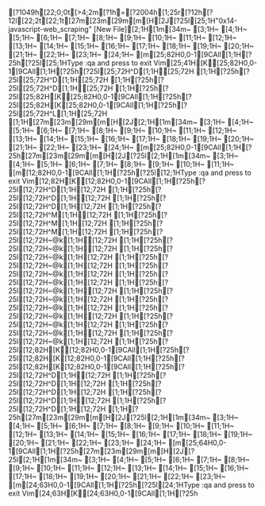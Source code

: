 [?1049h[22;0;0t[>4;2m[?1h=[?2004h[1;25r[?12h[?12l[22;2t[22;1t[27m[23m[29m[m[H[2J[?25l[25;1H"0x14-javascript-web_scraping" [New File][2;1H[1m[34m~                                                                                                  [3;1H~                                                                                                  [4;1H~                                                                                                  [5;1H~                                                                                                  [6;1H~                                                                                                  [7;1H~                                                                                                  [8;1H~                                                                                                  [9;1H~                                                                                                  [10;1H~                                                                                                  [11;1H~                                                                                                  [12;1H~                                                                                                  [13;1H~                                                                                                  [14;1H~                                                                                                  [15;1H~                                                                                                  [16;1H~                                                                                                  [17;1H~                                                                                                  [18;1H~                                                                                                  [19;1H~                                                                                                  [20;1H~                                                                                                  [21;1H~                                                                                                  [22;1H~                                                                                                  [23;1H~                                                                                                  [24;1H~                                                                                                  [m[25;82H0,0-1[9CAll[1;1H[?25h[?25l[25;1HType  :qa  and press <Enter> to exit Vim[25;41H[K[25;82H0,0-1[9CAll[1;1H[?25h[?25l[25;72H^D[1;1H[25;72H  [1;1H[?25h[?25l[25;72H^D[1;1H[25;72H  [1;1H[?25h[?25l[25;72H^D[1;1H[25;72H  [1;1H[?25h[?25l[25;82H[K[25;82H0,0-1[9CAll[1;1H[?25h[?25l[25;82H[K[25;82H0,0-1[9CAll[1;1H[?25h[?25l[25;72H^L[1;1H[25;72H  [1;1H[27m[23m[29m[m[H[2J[2;1H[1m[34m~                                                                                                  [3;1H~                                                                                                  [4;1H~                                                                                                  [5;1H~                                                                                                  [6;1H~                                                                                                  [7;1H~                                                                                                  [8;1H~                                                                                                  [9;1H~                                                                                                  [10;1H~                                                                                                  [11;1H~                                                                                                  [12;1H~                                                                                                  [13;1H~                                                                                                  [14;1H~                                                                                                  [15;1H~                                                                                                  [16;1H~                                                                                                  [17;1H~                                                                                                  [18;1H~                                                                                                  [19;1H~                                                                                                  [20;1H~                                                                                                  [21;1H~                                                                                                  [22;1H~                                                                                                  [23;1H~                                                                                                  [24;1H~                                                                                                  [m[25;82H0,0-1[9CAll[1;1H[?25h[27m[23m[29m[m[H[2J[?25l[2;1H[1m[34m~                                                                                                  [3;1H~                                                                                                  [4;1H~                                                                                                  [5;1H~                                                                                                  [6;1H~                                                                                                  [7;1H~                                                                                                  [8;1H~                                                                                                  [9;1H~                                                                                                  [10;1H~                                                                                                  [11;1H~                                                                                                  [m[12;82H0,0-1[9CAll[1;1H[?25h[?25l[12;1HType  :qa  and press <Enter> to exit Vim[12;82H[K[12;82H0,0-1[9CAll[1;1H[?25h[?25l[12;72H^D[1;1H[12;72H  [1;1H[?25h[?25l[12;72H^D[1;1H[12;72H  [1;1H[?25h[?25l[12;72H^D[1;1H[12;72H  [1;1H[?25h[?25l[12;72H^M[1;1H[12;72H  [1;1H[?25h[?25l[12;72H^M[1;1H[12;72H  [1;1H[?25h[?25l[12;72H^M[1;1H[12;72H  [1;1H[?25h[?25l[12;72H~@k[1;1H[12;72H   [1;1H[?25h[?25l[12;72H~@k[1;1H[12;72H   [1;1H[?25h[?25l[12;72H~@k[1;1H[12;72H   [1;1H[?25h[?25l[12;72H~@k[1;1H[12;72H   [1;1H[?25h[?25l[12;72H~@k[1;1H[12;72H   [1;1H[?25h[?25l[12;72H~@k[1;1H[12;72H   [1;1H[?25h[?25l[12;72H~@k[1;1H[12;72H   [1;1H[?25h[?25l[12;72H~@k[1;1H[12;72H   [1;1H[?25h[?25l[12;72H~@k[1;1H[12;72H   [1;1H[?25h[?25l[12;72H~@k[1;1H[12;72H   [1;1H[?25h[?25l[12;72H~@k[1;1H[12;72H   [1;1H[?25h[?25l[12;72H~@k[1;1H[12;72H   [1;1H[?25h[?25l[12;72H~@k[1;1H[12;72H   [1;1H[?25h[?25l[12;82H[K[12;82H0,0-1[9CAll[1;1H[?25h[?25l[12;82H[K[12;82H0,0-1[9CAll[1;1H[?25h[?25l[12;82H[K[12;82H0,0-1[9CAll[1;1H[?25h[?25l[12;72H^D[1;1H[12;72H  [1;1H[?25h[?25l[12;72H^D[1;1H[12;72H  [1;1H[?25h[?25l[12;72H^D[1;1H[12;72H  [1;1H[?25h[?25l[12;72H^D[1;1H[12;72H  [1;1H[?25h[?25l[12;72H^D[1;1H[12;72H  [1;1H[?25h[27m[23m[29m[m[H[2J[?25l[2;1H[1m[34m~                                                                                [3;1H~                                                                                [4;1H~                                                                                [5;1H~                                                                                [6;1H~                                                                                [7;1H~                                                                                [8;1H~                                                                                [9;1H~                                                                                [10;1H~                                                                                [11;1H~                                                                                [12;1H~                                                                                [13;1H~                                                                                [14;1H~                                                                                [15;1H~                                                                                [16;1H~                                                                                [17;1H~                                                                                [18;1H~                                                                                [19;1H~                                                                                [20;1H~                                                                                [21;1H~                                                                                [22;1H~                                                                                [23;1H~                                                                                [24;1H~                                                                                [m[25;64H0,0-1[9CAll[1;1H[?25h[27m[23m[29m[m[H[2J[?25l[2;1H[1m[34m~                                                                               [3;1H~                                                                               [4;1H~                                                                               [5;1H~                                                                               [6;1H~                                                                               [7;1H~                                                                               [8;1H~                                                                               [9;1H~                                                                               [10;1H~                                                                               [11;1H~                                                                               [12;1H~                                                                               [13;1H~                                                                               [14;1H~                                                                               [15;1H~                                                                               [16;1H~                                                                               [17;1H~                                                                               [18;1H~                                                                               [19;1H~                                                                               [20;1H~                                                                               [21;1H~                                                                               [22;1H~                                                                               [23;1H~                                                                               [m[24;63H0,0-1[9CAll[1;1H[?25h[?25l[24;1HType  :qa  and press <Enter> to exit Vim[24;63H[K[24;63H0,0-1[9CAll[1;1H[?25h